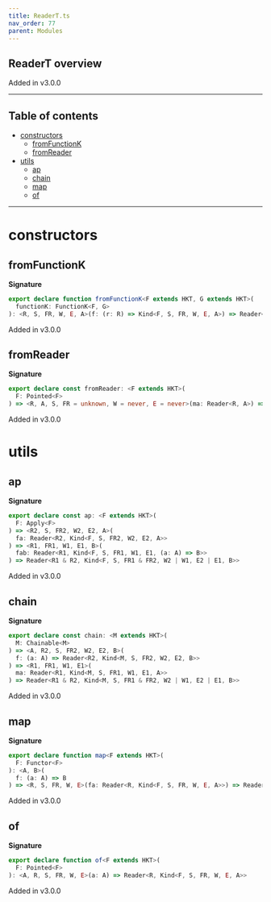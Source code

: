 ```yaml
---
title: ReaderT.ts
nav_order: 77
parent: Modules
---
```


## ReaderT overview

Added in v3.0.0

---

<h2 class="text-delta">Table of contents</h2>

- [constructors](#constructors)
  - [fromFunctionK](#fromfunctionk)
  - [fromReader](#fromreader)
- [utils](#utils)
  - [ap](#ap)
  - [chain](#chain)
  - [map](#map)
  - [of](#of)

---

# constructors

## fromFunctionK

**Signature**

```ts
export declare function fromFunctionK<F extends HKT, G extends HKT>(
  functionK: FunctionK<F, G>
): <R, S, FR, W, E, A>(f: (r: R) => Kind<F, S, FR, W, E, A>) => Reader<R, Kind<G, S, FR, W, E, A>>
```

Added in v3.0.0

## fromReader

**Signature**

```ts
export declare const fromReader: <F extends HKT>(
  F: Pointed<F>
) => <R, A, S, FR = unknown, W = never, E = never>(ma: Reader<R, A>) => Reader<R, Kind<F, S, FR, W, E, A>>
```

Added in v3.0.0

# utils

## ap

**Signature**

```ts
export declare const ap: <F extends HKT>(
  F: Apply<F>
) => <R2, S, FR2, W2, E2, A>(
  fa: Reader<R2, Kind<F, S, FR2, W2, E2, A>>
) => <R1, FR1, W1, E1, B>(
  fab: Reader<R1, Kind<F, S, FR1, W1, E1, (a: A) => B>>
) => Reader<R1 & R2, Kind<F, S, FR1 & FR2, W2 | W1, E2 | E1, B>>
```

Added in v3.0.0

## chain

**Signature**

```ts
export declare const chain: <M extends HKT>(
  M: Chainable<M>
) => <A, R2, S, FR2, W2, E2, B>(
  f: (a: A) => Reader<R2, Kind<M, S, FR2, W2, E2, B>>
) => <R1, FR1, W1, E1>(
  ma: Reader<R1, Kind<M, S, FR1, W1, E1, A>>
) => Reader<R1 & R2, Kind<M, S, FR1 & FR2, W2 | W1, E2 | E1, B>>
```

Added in v3.0.0

## map

**Signature**

```ts
export declare function map<F extends HKT>(
  F: Functor<F>
): <A, B>(
  f: (a: A) => B
) => <R, S, FR, W, E>(fa: Reader<R, Kind<F, S, FR, W, E, A>>) => Reader<R, Kind<F, S, FR, W, E, B>>
```

Added in v3.0.0

## of

**Signature**

```ts
export declare function of<F extends HKT>(
  F: Pointed<F>
): <A, R, S, FR, W, E>(a: A) => Reader<R, Kind<F, S, FR, W, E, A>>
```

Added in v3.0.0
